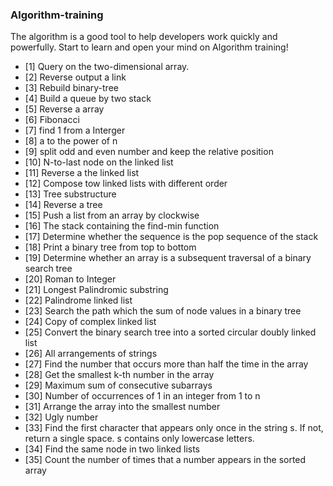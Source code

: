 ### Algorithm-training

The algorithm is a good tool to help developers work quickly and powerfully.
Start to learn and open your mind on Algorithm training!

- [1] Query on the two-dimensional array.
- [2] Reverse output a link
- [3] Rebuild binary-tree
- [4] Build a queue by two stack
- [5] Reverse a array
- [6] Fibonacci
- [7] find 1 from a Interger
- [8] a to the power of n
- [9] split odd and even number and keep the relative position
- [10] N-to-last node on the linked list
- [11] Reverse a the linked list
- [12] Compose tow linked lists with different order
- [13] Tree substructure
- [14] Reverse a tree
- [15] Push a list from an array by clockwise
- [16] The stack containing the find-min function
- [17] Determine whether the sequence is the pop sequence of the stack
- [18] Print a binary tree from top to bottom
- [19] Determine whether an array is a subsequent traversal of a binary search tree
- [20] Roman to Integer
- [21] Longest Palindromic substring
- [22] Palindrome linked list
- [23] Search the path which the sum of node values in a binary tree
- [24] Copy of complex linked list
- [25] Convert the binary search tree into a sorted circular doubly linked list
- [26] All arrangements of strings
- [27] Find the number that occurs more than half the time in the array
- [28] Get the smallest k-th number in the array
- [29] Maximum sum of consecutive subarrays
- [30] Number of occurrences of 1 in an integer from 1 to n
- [31] Arrange the array into the smallest number
- [32] Ugly number
- [33] Find the first character that appears only once in the string s. If not, return a single space. s contains only lowercase letters.
- [34] Find the same node in two linked lists
- [35] Count the number of times that a number appears in the sorted array
